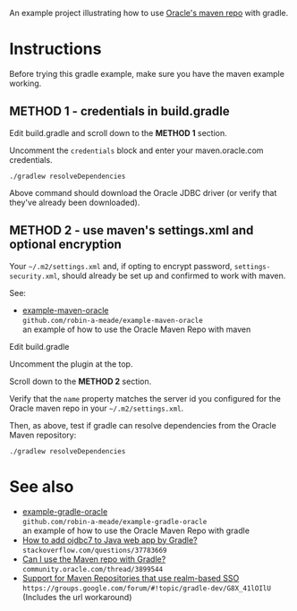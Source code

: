 An example project illustrating how to use [Oracle's maven repo](https://maven.oracle.com) with gradle.

# Instructions

Before trying this gradle example, make sure you have the maven example working.


## METHOD 1 - credentials in build.gradle

Edit build.gradle and scroll down to the **METHOD 1** section.

Uncomment the `credentials` block and enter your maven.oracle.com credentials.

```
./gradlew resolveDependencies
```

Above command should download the Oracle JDBC driver (or verify that they've
already been downloaded).

## METHOD 2 - use maven's settings.xml and optional encryption

Your `~/.m2/settings.xml` and, if opting to encrypt password, `settings-security.xml`, should already be set up and confirmed to work with maven.

See:
- [example-maven-oracle](https://github.com/robin-a-meade/example-maven-oracle)  
  `github.com/robin-a-meade/example-maven-oracle`  
  an example of how to use the Oracle Maven Repo with maven


Edit build.gradle

Uncomment the plugin at the top.

Scroll down to the **METHOD 2** section.

Verify that the `name` property matches the server id you configured for the Oracle maven repo in your `~/.m2/settings.xml`.

Then, as above, test if gradle can resolve dependencies from the Oracle Maven repository:

```
./gradlew resolveDependencies
```

# See also

- [example-gradle-oracle](https://github.com/robin-a-meade/example-gradle-oracle)  
  `github.com/robin-a-meade/example-gradle-oracle`  
  an example of how to use the Oracle Maven Repo with gradle
- [How to add ojdbc7 to Java web app by Gradle?](http://stackoverflow.com/questions/37783669/how-to-add-ojdbc7-to-java-web-app-by-gradle)  
  `stackoverflow.com/questions/37783669`
- [Can I use the Maven repo with Gradle?](https://community.oracle.com/thread/3899544)  
  `community.oracle.com/thread/3899544`
- [Support for Maven Repositories that use realm-based SSO](https://groups.google.com/forum/#!topic/gradle-dev/G8X_41lOIlU)  
  `https://groups.google.com/forum/#!topic/gradle-dev/G8X_41lOIlU`  
  (Includes the url workaround)

<!---
- []()
  ``
-->

